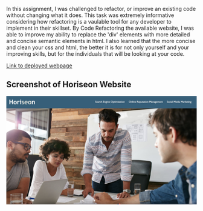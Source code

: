 In this assignment, I was challenged to refactor, or improve an existing code without changing what it does. This task was extremely informative considering how refactoring is a vaulable tool for any developer to implement in their skillset. By Code Refactoring the available website, I was able to improve my ability to replace the 'div' elements with more detailed and concise semantic elements in html. I also learned that the more concise and clean your css and html, the better it is for not only yourself and your improving skills, but for the individuals that will be looking at your code.

[Link to deployed webpage](https://temifemi.github.io/CodeRefactory/)

## Screenshot of Horiseon Website

![screenshot](Refactor-Screenshot.jpg)